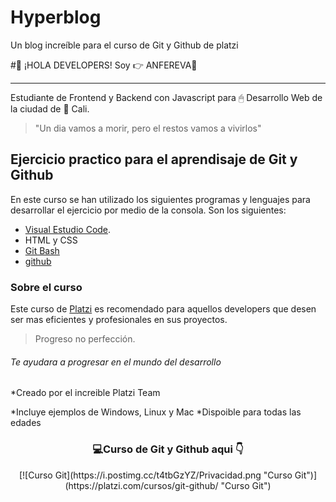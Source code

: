 # Hyperblog
Un blog increíble para el curso de Git y Github de platzi


#👋 ¡HOLA DEVELOPERS! Soy 👉 ANFEREVA💪

------------
Estudiante de Frontend y Backend con Javascript para 🖱 Desarrollo Web de la ciudad de 🕍 Cali.
> "Un dia vamos a morir, pero el restos vamos a vivirlos"

## Ejercicio practico para el aprendisaje de Git y Github
En este curso se han utilizado los siguientes programas y lenguajes para desarrollar el ejercicio por medio de la consola. Son los siguientes:
- [Visual Estudio Code][3].
- HTML y CSS
- [Git Bash][2]
- [github][1]

[1]: https://github.com/ "Github.com"
[2]: https://git-scm.com/downloads " GIT BASH"
[3]: https://code.visualstudio.com/ "Visual Estudio code"

### Sobre el curso
Este curso de [Platzi][4] es recomendado para aquellos developers que desen ser mas eficientes y profesionales en sus proyectos.

[4]: http://platzi.com "Platzi "

> Progreso no perfección.

###### Te ayudara a progresar en el mundo del desarrollo

*Creado por el increible Platzi Team

*Incluye ejemplos de Windows, Linux y Mac
*Dispoible para todas las edades

### <center>💻Curso de Git y Github aqui 👇</center>
<center > [![Curso Git](https://i.postimg.cc/t4tbGzYZ/Privacidad.png "Curso Git")](https://platzi.com/cursos/git-github/ "Curso Git")</center>
